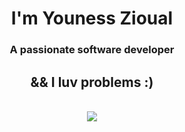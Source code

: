 <h1 align="center">
  I'm Youness Zioual
</h1>
<h3 align="center">A passionate software developer</h3>
<h2 align="center">&& I luv problems :)</h2>

<br/>
<div align="center">
    <img src="https://skillicons.dev/icons?i=c,github,git,javascript,typescript" />
<br>
</div>

<br/>
